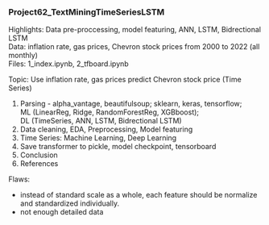 ### Project62_TextMiningTimeSeriesLSTM

Highlights: Data pre-proccessing, model featuring, ANN, LSTM, Bidrectional LSTM<br>
Data: inflation rate, gas prices, Chevron stock prices from 2000 to 2022 (all monthly)<br>
Files: 1_index.ipynb, 2_tfboard.ipynb<br>

Topic: Use inflation rate, gas prices predict Chevron stock price (Time Series)<br>
1. Parsing - alpha_vantage, beautifulsoup; sklearn, keras, tensorflow; <br>
ML (LinearReg, Ridge, RandomForestReg, XGBboost); <br>
DL (TimeSeries, ANN, LSTM, Bidrectional LSTM) <br>
2. Data cleaning, EDA, Preprocessing, Model featuring <br>
3. Time Series: Machine Learning, Deep Learning<br>
4. Save transformer to pickle, model checkpoint, tensorboard
5. Conclusion<br>
6. References<br>

Flaws: <br>
- instead of standard scale as a whole, each feature should be normalize and standardized individually.
- not enough detailed data
